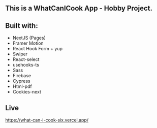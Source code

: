 ## This is a WhatCanICook App - Hobby Project.

## Built with:

- NextJS (Pages)
- Framer Motion
- React Hook Form + yup
- Swiper
- React-select
- usehooks-ts
- Sass
- Firebase
- Cypress
- Html-pdf
- Cookies-next

## Live

https://what-can-i-cook-six.vercel.app/
